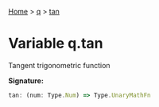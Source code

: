 [Home](../../../index.md) &gt; [q](../../q.md) &gt; [tan](./tan.md)

# Variable q.tan

Tangent trigonometric function

<b>Signature:</b>

```typescript
tan: (num: Type.Num) => Type.UnaryMathFn
```
